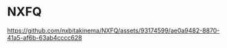 # NXFQ



https://github.com/nxbitakinema/NXFQ/assets/93174599/ae0a9482-8870-41a5-af6b-63ab4cccc628

